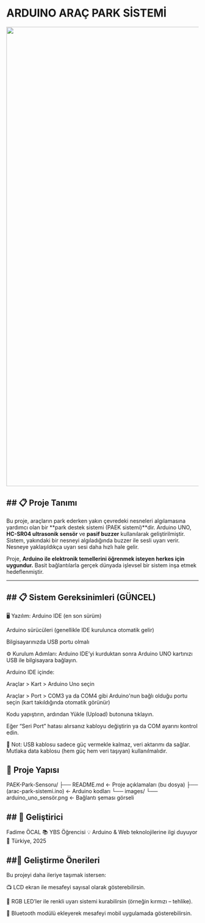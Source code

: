 # ARDUINO ARAÇ PARK SİSTEMİ
<img src="./content/arduino_uno_sensör.png" width="1200px"><br>

## ## 📋 Proje Tanımı

Bu proje, araçların park ederken yakın çevredeki nesneleri algılamasına yardımcı olan bir **park destek sistemi (PAEK sistemi)**dir. Arduino UNO, **HC-SR04 ultrasonik sensör** ve **pasif buzzer** kullanılarak geliştirilmiştir. Sistem, yakındaki bir nesneyi algıladığında buzzer ile sesli uyarı verir. Nesneye yaklaşıldıkça uyarı sesi daha hızlı hale gelir.

Proje, **Arduino ile elektronik temellerini öğrenmek isteyen herkes için uygundur.** Basit bağlantılarla gerçek dünyada işlevsel bir sistem inşa etmek hedeflenmiştir.

---

## ## 📋 Sistem Gereksinimleri (GÜNCEL)
🖥️ Yazılım:
Arduino IDE (en son sürüm)

Arduino sürücüleri (genellikle IDE kurulunca otomatik gelir)

Bilgisayarınızda USB portu olmalı

⚙️ Kurulum Adımları:
Arduino IDE’yi kurduktan sonra Arduino UNO kartınızı USB ile bilgisayara bağlayın.

Arduino IDE içinde:

Araçlar > Kart > Arduino Uno seçin

Araçlar > Port > COM3 ya da COM4 gibi Arduino'nun bağlı olduğu portu seçin (kart takıldığında otomatik görünür)

Kodu yapıştırın, ardından Yükle (Upload) butonuna tıklayın.

Eğer “Seri Port” hatası alırsanız kabloyu değiştirin ya da COM ayarını kontrol edin.

🔌 Not: USB kablosu sadece güç vermekle kalmaz, veri aktarımı da sağlar. Mutlaka data kablosu (hem güç hem veri taşıyan) kullanılmalıdır.


## 📂 Proje Yapısı

PAEK-Park-Sensoru/
├── README.md                   <- Proje açıklamaları (bu dosya)
├── (arac-park-sistemi.ino)     <- Arduino kodları
└── images/
    └── arduino_uno_sensör.png  <- Bağlantı şeması görseli




## ## 🧠 Geliştirici
Fadime ÖCAL
📚 YBS Öğrencisi
💡 Arduino & Web teknolojilerine ilgi duyuyor
📍 Türkiye, 2025

## ##🔄 Geliştirme Önerileri
Bu projeyi daha ileriye taşımak istersen:

📺 LCD ekran ile mesafeyi sayısal olarak gösterebilirsin.

🌈 RGB LED’ler ile renkli uyarı sistemi kurabilirsin (örneğin kırmızı – tehlike).

📱 Bluetooth modülü ekleyerek mesafeyi mobil uygulamada gösterebilirsin.

